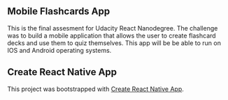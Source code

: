 ## Mobile Flashcards App

This is the final assesment for Udacity React Nanodegree. The challenge was to build a mobile application that allows the user to create flashcard decks and use them to quiz themselves. This app will be be able to run on IOS and Android operating systems.

## Create React Native App

This project was bootstrapped with [Create React Native App](https://github.com/react-community/create-react-native-app).